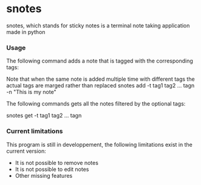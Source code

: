 # snotes

snotes, which stands for sticky notes is a terminal note taking application made in python

### Usage

The following command adds a note that is tagged with the corresponding tags:

Note that when the same note is added multiple time with different tags the actual tags are marged rather than replaced
snotes add -t tag1 tag2 ... tagn -n "This is my note"

The following commands gets all the notes filtered by the optional tags:

snotes get -t tag1 tag2 ... tagn

### Current limitations

This program is still in developpement, the following limitations exist in the current version:

 - It is not possible to remove notes
 - It is not possible to edit notes
 - Other missing features
